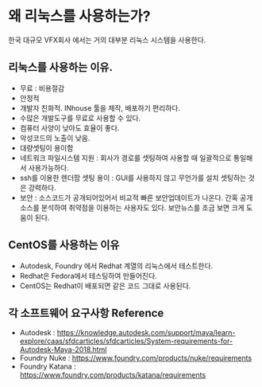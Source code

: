 # 왜 리눅스를 사용하는가?
한국 대규모 VFX회사 에서는 거의 대부분 리눅스 시스템을 사용한다.

## 리눅스를 사용하는 이유.

- 무료 : 비용절감
- 안정적
- 개발자 친화적. INhouse 툴을 제작, 배포하기 편리하다.
- 수많은 개발도구를 무료로 사용할 수 있다.
- 컴퓨터 사양이 낮아도 효율이 좋다.
- 악성코드의 노출이 낮음.
- 대량셋팅이 용이함
- 네트워크 파일시스템 지원 : 회사가 경로를 셋팅하여 사용할 때 일괄적으로 통일해서 사용가능하다.
- ssh를 이용한 렌더팜 셋팅 용이 : GUI를 사용하지 않고 무언가를 설치 셋팅하는 것은 강력하다.
- 보안 : 소스코드가 공개되어있어서 비교적 빠른 보안업데이트가 나온다. 간혹 공개 소스를 분석하여 취약점을 이용하는 사용자도 있다. 보안뉴스를 조금 보면 크게 도움이 된다.

## CentOS를 사용하는 이유
- Autodesk, Foundry 에서 Redhat 계열의 리눅스에서 테스트한다.
- Redhat은 Fedora에서 테스팅하여 만들어진다.
- CentOS는 Redhat이 배포되면 같은 코드 그대로 사용된다.

## 각 소프트웨어 요구사항 Reference
- Autodesk : https://knowledge.autodesk.com/support/maya/learn-explore/caas/sfdcarticles/sfdcarticles/System-requirements-for-Autodesk-Maya-2018.html
- Foundry Nuke : https://www.foundry.com/products/nuke/requirements
- Foundry Katana : https://www.foundry.com/products/katana/requirements